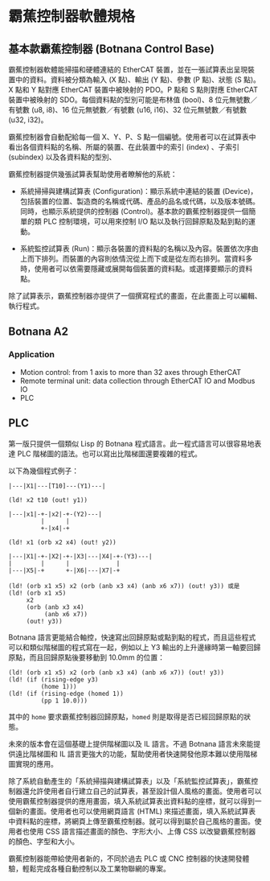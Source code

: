 # 霸蕉控制器軟體規格

## 基本款霸蕉控制器 (Botnana Control Base)

霸蕉控制器軟體能掃描和硬體連結的 EtherCAT 裝置，並在一張試算表出呈現裝置中的資料。資料被分類為輸入 (X 點)、輸出 (Y 點)、參數 (P 點)、狀態 (S 點)。X 點和 Y 點對應 EtherCAT 裝置中被映射的 PDO。P 點和 S 點則對應 EtherCAT 裝置中被㬇射的 SDO。每個資料點的型別可能是布林值 (bool)、8 位元無號數／有號數 (u8, i8)、16 位元無號數／有號數 (u16, i16)、32 位元無號數／有號數 (u32, i32)。

霸蕉控制器會自動配給每一個 X、Y、P、S 點一個編號。使用者可以在試算表中看出各個資料點的名稱、所屬的裝置、在此裝置中的索引 (index) 、子索引 (subindex) 以及各資料點的型別、

霸蕉控制器提供幾張試算表幫助使用者瞭解他的系統：

* 系統掃掃與建構試算表 (Configuration)：顯示系統中連結的裝置 (Device)，包括裝置的位置、製造商的名稱或代碼、產品的品名或代碼，以及版本號碼。同時，也顯示系統提供的控制器 (Control)。基本款的霸蕉控制器提供一個簡單的類 PLC 控制環境，可以用來控制 I/O 點以及執行回歸原點及點到點的運動。

* 系統監控試算表 (Run)：顯示各裝置的資料點的名稱以及內容。裝置依次序由上而下排列。而裝置的內容則依情況從上而下或是從左而右排列。當資料多時，使用者可以依需要隱藏或展開每個裝置的資料點。或選擇要顯示的資料點。

除了試算表示，霸蕉控制器亦提供了一個撰寫程式的畫面，在此畫面上可以編輯、執行程式。

## Botnana A2

### Application

* Motion control: from 1 axis to more than 32 axes through EtherCAT
* Remote terminal unit: data collection through EtherCAT IO and Modbus IO
* PLC

## PLC

第一版只提供一個類似 Lisp 的 Botnana 程式語言。此一程式語言可以很容易地表達 PLC 階梯圖的語法。也可以寫出比階梯圖還要複雜的程式。

以下為幾個程式例子：

    |---|X1|---[T10]---(Y1)---|

    (ld! x2 t10 (out! y1))

    |---|x1|-+-|x2|-+-(Y2)---|
             |      |
             +-|x4|-+

    (ld! x1 (orb x2 x4) (out! y2))

    |---|X1|-+-|X2|-+-|X3|---|X4|-+-(Y3)---|
    |        |      |             |
    |---|X5|-+      +-|X6|---|X7|-+

    (ld! (orb x1 x5) x2 (orb (anb x3 x4) (anb x6 x7)) (out! y3)) 或是
    (ld! (orb x1 x5)
         x2
         (orb (anb x3 x4)
              (anb x6 x7))
         (out! y3))

Botnana 語言更能結合軸控，快速寫出回歸原點或點到點的程式，而且這些程式可以和類似階梯圖的程式寫在一起，例如以上 Y3 輸出的上升邊緣時第一軸要回歸原點，而且回歸原點後要移動到 10.0mm 的位置：

    (ld! (orb x1 x5) x2 (orb (anb x3 x4) (anb x6 x7)) (out! y3))
    (ld! (if (rising-edge y3)
             (home 1)))
    (ld! (if (rising-edge (homed 1))
             (pp 1 10.0)))

其中的 `home` 要求霸蕉控制器回歸原點，`homed` 則是取得是否已經回歸原點的狀態。

未來的版本會在這個基礎上提供階梯圖以及 IL 語言。不過 Botnana 語言未來能提供遠比階梯圖和 IL 語言更強大的功能，幫助使用者快速開發他原本難以使用階梯圖實現的應用。

除了系統自動產生的「系統掃描與建構試算表」以及「系統監控試算表」，霸蕉控制器還允許使用者自行建立自己的試算表，甚至設計個人風格的畫面。使用者可以使用霸蕉控制器提供的應用畫面，填入系統試算表出資料點的座標，就可以得到一個新的畫面。使用者也可以使用網頁語言 (HTML) 來描述畫面，填入系統試算表中資料點的座標，將網頁上傳至霸蕉控制器。就可以得到屬於自己風格的畫面。使用者也使用 CSS 語言描述畫面的顏色、字形大小、上傳 CSS 以改變霸蕉控制器的顏色、字型和大小。

霸蕉控制器能帶給使用者新的，不同於過去 PLC 或 CNC 控制器的快速開發體驗，輕鬆完成各種自動控制以及工業物聯網的專案。

